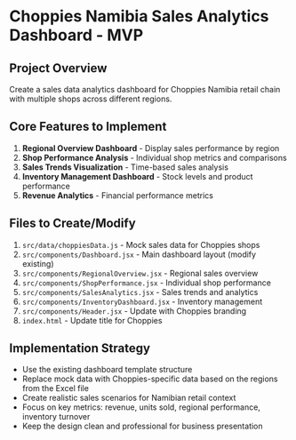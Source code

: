 # Choppies Namibia Sales Analytics Dashboard - MVP

## Project Overview
Create a sales data analytics dashboard for Choppies Namibia retail chain with multiple shops across different regions.

## Core Features to Implement
1. **Regional Overview Dashboard** - Display sales performance by region
2. **Shop Performance Analysis** - Individual shop metrics and comparisons
3. **Sales Trends Visualization** - Time-based sales analysis
4. **Inventory Management Dashboard** - Stock levels and product performance
5. **Revenue Analytics** - Financial performance metrics

## Files to Create/Modify
1. `src/data/choppiesData.js` - Mock sales data for Choppies shops
2. `src/components/Dashboard.jsx` - Main dashboard layout (modify existing)
3. `src/components/RegionalOverview.jsx` - Regional sales overview
4. `src/components/ShopPerformance.jsx` - Individual shop performance
5. `src/components/SalesAnalytics.jsx` - Sales trends and analytics
6. `src/components/InventoryDashboard.jsx` - Inventory management
7. `src/components/Header.jsx` - Update with Choppies branding
8. `index.html` - Update title for Choppies

## Implementation Strategy
- Use the existing dashboard template structure
- Replace mock data with Choppies-specific data based on the regions from the Excel file
- Create realistic sales scenarios for Namibian retail context
- Focus on key metrics: revenue, units sold, regional performance, inventory turnover
- Keep the design clean and professional for business presentation